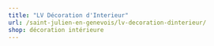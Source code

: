 ```yaml
---
title: "LV Décoration d'Interieur"
url: /saint-julien-en-genevois/lv-decoration-dinterieur/
shop: décoration intérieure
---
```

